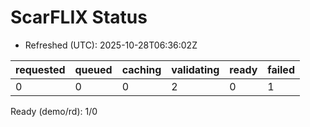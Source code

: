 ﻿# ScarFLIX Status

* Refreshed (UTC): 2025-10-28T06:36:02Z

| requested | queued | caching | validating | ready | failed |
|-----------|--------|---------|------------|-------|--------|
| 0 | 0 | 0 | 2 | 0 | 1 |

Ready (demo/rd): 1/0
